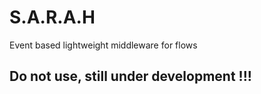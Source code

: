 # S.A.R.A.H

Event based lightweight middleware for flows

## Do not use, still under development !!!